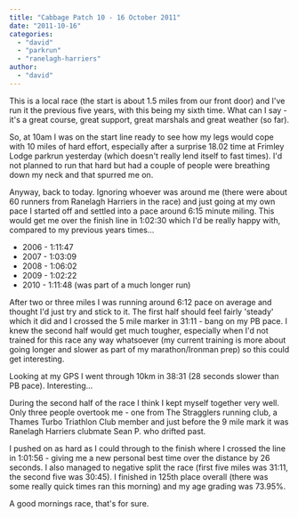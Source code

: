 ```yaml
---
title: "Cabbage Patch 10 - 16 October 2011"
date: "2011-10-16"
categories: 
  - "david"
  - "parkrun"
  - "ranelagh-harriers"
author: 
  - "david"
---
```


This is a local race (the start is about 1.5 miles from our front door) and I've run it the previous five years, with this being my sixth time. What can I say - it's a great course, great support, great marshals and great weather (so far).

So, at 10am I was on the start line ready to see how my legs would cope with 10 miles of hard effort, especially after a surprise 18.02 time at Frimley Lodge parkrun yesterday (which doesn't really lend itself to fast times). I'd not planned to run that hard but had a couple of people were breathing down my neck and that spurred me on.

Anyway, back to today. Ignoring whoever was around me (there were about 60 runners from Ranelagh Harriers in the race) and just going at my own pace I started off and settled into a pace around 6:15 minute miling. This would get me over the finish line in 1:02:30 which I'd be really happy with, compared to my previous years times...

- 2006 - 1:11:47
- 2007 - 1:03:09
- 2008 - 1:06:02
- 2009 - 1:02:22
- 2010 - 1:11:48 (was part of a much longer run)

After two or three miles I was running around 6:12 pace on average and thought I'd just try and stick to it. The first half should feel fairly 'steady' which it did and I crossed the 5 mile marker in 31:11 - bang on my PB pace. I knew the second half would get much tougher, especially when I'd not trained for this race any way whatsoever (my current training is more about going longer and slower as part of my marathon/Ironman prep) so this could get interesting.

Looking at my GPS I went through 10km in 38:31 (28 seconds slower than PB pace). Interesting...

During the second half of the race I think I kept myself together very well. Only three people overtook me - one from The Stragglers running club, a Thames Turbo Triathlon Club member and just before the 9 mile mark it was Ranelagh Harriers clubmate Sean P. who drifted past.

I pushed on as hard as I could through to the finish where I crossed the line in 1:01:56 - giving me a new personal best time over the distance by 26 seconds. I also managed to negative split the race (first five miles was 31:11, the second five was 30:45). I finished in 125th place overall (there was some really quick times ran this morning) and my age grading was 73.95%.

A good mornings race, that's for sure.
